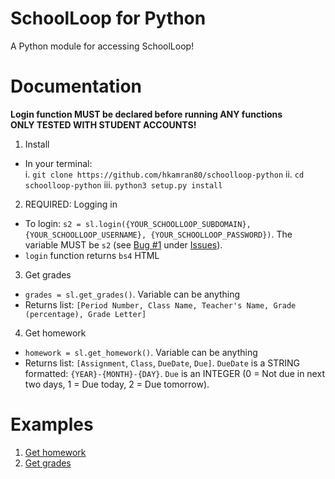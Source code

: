 # SchoolLoop for Python
A Python module for accessing SchoolLoop!

# Documentation
**Login function MUST be declared before running ANY functions**    
**ONLY TESTED WITH STUDENT ACCOUNTS!**

1. Install
* In your terminal:   
  i. `git clone https://github.com/hkamran80/schoolloop-python`
  ii. `cd schoolloop-python`
  iii. `python3 setup.py install`

2. REQUIRED: Logging in
* To login: `s2 = sl.login({YOUR_SCHOOLLOOP_SUBDOMAIN}, {YOUR_SCHOOLLOOP_USERNAME}, {YOUR_SCHOOLLOOP_PASSWORD})`. The variable MUST be `s2` (see [Bug #1](https://github.com/hkamran80/schoolloop-python/issues/1) under [Issues](https://github.com/hkamran80/schoolloop-python/issues)).
* `login` function returns `bs4` HTML
3. Get grades
* `grades = sl.get_grades()`. Variable can be anything
* Returns list: `[Period Number, Class Name, Teacher's Name, Grade (percentage), Grade Letter]`
4. Get homework
* `homework = sl.get_homework()`. Variable can be anything
* Returns list: `[Assignment`, `Class`, `DueDate`, `Due]`. `DueDate` is a STRING formatted: `{YEAR}-{MONTH}-{DAY}`. `Due` is an INTEGER (0 = Not due in next two days, 1 = Due today, 2 = Due tomorrow).

# Examples
1. [Get homework](https://gist.github.com/hkamran80/9d01de3330a618cb9f571e98bf8c17c3)
2. [Get grades](https://gist.github.com/hkamran80/48560245bf111d7c9a86e518cbcf9cf1)
